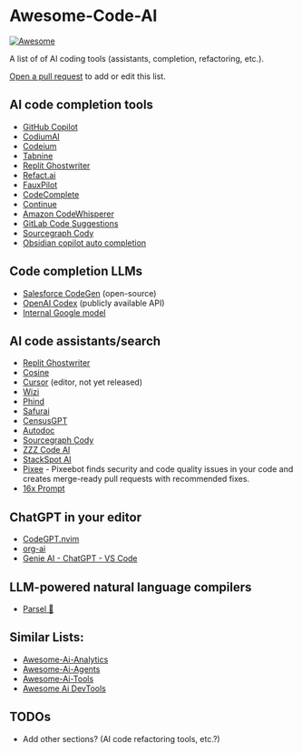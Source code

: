 # Awesome-Code-AI

[![Awesome](https://cdn.jsdelivr.net/gh/sindresorhus/awesome@d7305f38d29fed78fa85652e3a63e154dd8e8829/media/badge.svg)](https://github.com/sindresorhus/awesome)

A list of of AI coding tools (assistants, completion, refactoring, etc.).

[Open a pull request](https://github.com/sourcegraph/awesome-code-ai/pulls) to add or edit this list.

## AI code completion tools

- [GitHub Copilot](https://github.com/features/copilot)
- [CodiumAI](https://www.codium.ai/)
- [Codeium](https://www.codeium.com/)
- [Tabnine](https://www.tabnine.com/)
- [Replit Ghostwriter](https://replit.com/site/ghostwriter)
- [Refact.ai](https://refact.ai/)
- [FauxPilot](https://github.com/fauxpilot/fauxpilot)
- [CodeComplete](https://codecomplete.ai)
- [Continue](https://continue.dev/)
- [Amazon CodeWhisperer](https://aws.amazon.com/codewhisperer/)
- [GitLab Code Suggestions](https://docs.gitlab.com/ee/user/project/repository/code_suggestions.html)
- [Sourcegraph Cody](https://about.sourcegraph.com/cody)
- [Obsidian copilot auto completion](https://github.com/j0rd1smit/obsidian-copilot-auto-completion)

## Code completion LLMs

- [Salesforce CodeGen](https://github.com/salesforce/CodeGen) (open-source)
- [OpenAI Codex](https://openai.com/blog/openai-codex/) (publicly available API)
- [Internal Google model](https://ai.googleblog.com/2022/07/ml-enhanced-code-completion-improves.html)

## AI code assistants/search

- [Replit Ghostwriter](https://replit.com/site/ghostwriter)
- [Cosine](https://ai.cosine.sh/)
- [Cursor](https://www.cursor.so/) (editor, not yet released)
- [Wizi](https://github.com/wizi-ai/code-search)
- [Phind](https://www.phind.com/)
- [Safurai](https://www.safurai.com/)
- [CensusGPT](https://censusgpt.com/)
- [Autodoc](https://github.com/context-labs/autodoc)
- [Sourcegraph Cody](https://about.sourcegraph.com/cody)
- [ZZZ Code AI](https://zzzcode.ai/)
- [StackSpot AI](https://ai.stackspot.com/)
- [Pixee](https://pixee.ai) - Pixeebot finds security and code quality issues in your code and creates merge-ready pull requests with recommended fixes.
- [16x Prompt](https://prompt.16x.engineer/)

## ChatGPT in your editor
- [CodeGPT.nvim](https://github.com/dpayne/CodeGPT.nvim)
- [org-ai](https://github.com/rksm/org-ai)
- [Genie AI - ChatGPT - VS Code](https://github.com/ai-genie/chatgpt-vscode)

## LLM-powered natural language compilers 

- [Parsel 🐍](https://github.com/ezelikman/parsel)

## Similar Lists:
- [Awesome-Ai-Analytics](https://github.com/Snowboard-Software/awesome-ai-analytics)
- [Awesome-Ai-Agents](https://github.com/e2b-dev/awesome-ai-agents)
- [Awesome-Ai-Tools](https://github.com/ikaijua/Awesome-AITools)
- [Awesome Ai DevTools](https://github.com/jamesmurdza/awesome-ai-devtools)

## TODOs

- Add other sections? (AI code refactoring tools, etc.?)

